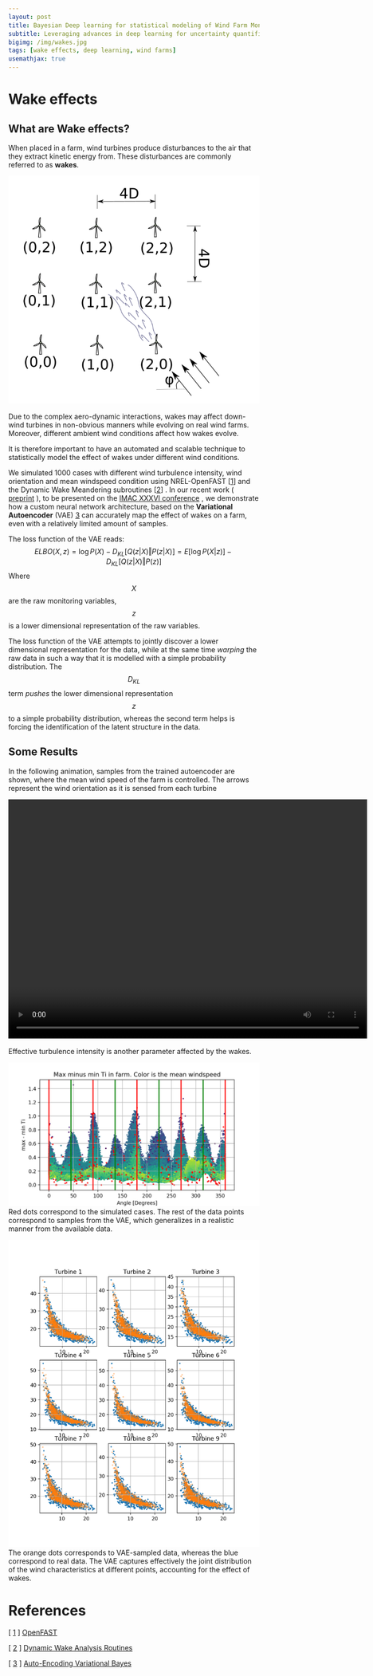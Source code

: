 ```yaml
---
layout: post
title: Bayesian Deep learning for statistical modeling of Wind Farm Monitoring Data
subtitle: Leveraging advances in deep learning for uncertainty quantification
bigimg: /img/wakes.jpg
tags: [wake effects, deep learning, wind farms]
usemathjax: true
---
```

# Wake effects
## What are Wake effects?
When placed in a farm, wind turbines produce disturbances to the air that 
they extract kinetic energy from. These disturbances are commonly referred to  as **wakes**.

![Schematic representation of a small wind farm](/img/farm_layout.png)


[//]: # " ## Discovering wake effects from data"


Due to the complex aero-dynamic interactions, wakes may affect down-wind turbines in non-obvious manners while evolving on 
real wind farms. Moreover, different ambient wind conditions affect how wakes evolve.

It is therefore important to have an automated and scalable technique to statistically model the effect of 
wakes under different wind conditions.


[//]: # " ## Simulation of wake effects and statistical modelling"
We simulated 1000 cases with different wind turbulence intensity, wind orientation and mean windspeed condition using NREL-OpenFAST \[[1](https://nwtc.nrel.gov/OpenFAST)\]  and the Dynamic Wake Meandering subroutines \[[2](https://nwtc.nrel.gov/DWM)\] .
In our recent work ( [preprint](https://www.researchgate.net/profile/Charilaos_Mylonas/publication/329911304_Deep_Unsupervised_Learning_For_Condition_Monitoring_and_Prediction_of_High_Dimensional_Data_with_Application_on_Windfarm_SCADA_Data/links/5c22448592851c22a3462bae/Deep-Unsupervised-Learning-For-Condition-Monitoring-and-Prediction-of-High-Dimensional-Data-with-Application-on-Windfarm-SCADA-Data.pdf?_sg%5B0%5D=BWZKxXUlHOd3hGxsxM2Rkso96mHlexhRoZ4k0AozSlPhNbuBYt1PNv0MHTY4CpDsMuJ4mOuOVuxxr8ZTkJB03Q.pWW1YXWnhOLr7M3xQvn-RYlALErgLBUqqJTlRo1s6qHRG1Fvoldq9IWwRDgUVSB55BZLXpreaZodVHF9QbIoOQ&_sg%5B1%5D=u6VTo-T9ZkyaJEUQdGW49GPyHALsNah7yYJbCcP5jmJYKcYna7tQI1skDpca7jbIIq9D0jJubVPFPO7AyVzVj77Gih25-4jc-UlmJf7EpLFa.pWW1YXWnhOLr7M3xQvn-RYlALErgLBUqqJTlRo1s6qHRG1Fvoldq9IWwRDgUVSB55BZLXpreaZodVHF9QbIoOQ&_iepl=) ), to be presented on the  [IMAC XXXVI conference](https://sem.org/imac) , we demonstrate how a custom neural network architecture, based on the **Variational Autoencoder** (VAE) [3](https://arxiv.org/abs/1312.6114) can accurately map the effect of wakes on a farm, even with 
a relatively limited amount of samples. 

The loss function of the VAE reads:
$$  ELBO(X,z) = \log P(X) - D_{KL}[Q(z \vert X) \Vert P(z \vert X)] = E[\log P(X \vert z)] - D_{KL}[Q(z \vert X) \Vert P(z)] $$
Where $$ X $$ are the raw monitoring variables, $$ z $$ is a lower dimensional representation of the raw variables.

The loss function of the VAE attempts to jointly discover a lower dimensional representation for the data, while at the same time *warping* the raw data in such a way that it is modelled with 
a simple probability distribution. The $$ D_{KL} $$ term *pushes* the lower dimensional representation $$ z $$ to a simple probability distribution, whereas the second term helps is forcing the identification 
of the latent structure in the data.

## Some Results
In the following animation, samples from the trained autoencoder are shown, where the mean wind speed of the farm is controlled.
The arrows represent the wind orientation as it is sensed from each turbine

<video width="720" height="480" controls="controls">
  <source src="/img/wind_orientation.mp4" type="video/mp4">
</video>

Effective turbulence intensity is another parameter affected by the wakes. 

![Min/max Turbulence intensity for farm for different angles, sampled from the autoencoder for a narrow windspeed range.](/img/ti_angle.png)
Red dots correspond to the simulated cases. The rest of the data points correspond to samples from the VAE, which generalizes in a realistic manner from the available data.

![Joint distribution of windspeed and turbulence intensity on all turbines](/img/wspti.png)
The orange dots corresponds to VAE-sampled data, whereas the blue correspond to real data.
The VAE captures effectively the joint distribution of the wind characteristics at different points, accounting for the effect of wakes.




# References
\[ [1](https://nwtc.nrel.gov/OpenFAST) \] [OpenFAST](https://nwtc.nrel.gov/OpenFAST)   

\[ [2](https://nwtc.nrel.gov/DWM) \] [Dynamic Wake Analysis Routines](https://nwtc.nrel.gov/DWM)  

\[ [3](https://arxiv.org/abs/1312.6114) \] [Auto-Encoding Variational Bayes](https://arxiv.org/abs/1312.6114)  
